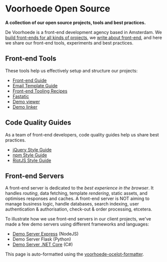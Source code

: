 # Voorhoede Open Source

**A collection of our open source projects, tools and best practices.**


De Voorhoede is a front-end development agency based in Amsterdam. We [build front-ends for all kinds of projects](https://www.voorhoede.nl/en/portfolio/), we [write about front-end](https://www.voorhoede.nl/en/blog/), and here we share our front-end tools, experiments and best practices.

## Front-end Tools

These tools help us effectively setup and structure our projects:

* [Front-end Guide](https://github.com/voorhoede/front-end-guide)
* [Email Template Guide](https://github.com/voorhoede/email-template-guide)
* [Front-end Tooling Recipes](https://voorhoede.github.io/front-end-tooling-recipes/)
* [Fastatic](https://github.com/voorhoede/fastatic)
* [Demo viewer](https://voorhoede.github.io/demo-viewer/)
* [Demo linker](https://github.com/voorhoede/demo-linker)

## Code Quality Guides

As a team of front-end developers, code quality guides help us share best practices.

* [jQuery Style Guide](https://github.com/voorhoede/jquery-style-guide)
* [npm Style Guide](https://github.com/voorhoede/npm-style-guide)
* [RiotJS Style Guide](https://github.com/voorhoede/riotjs-style-guide)


## Front-end Servers

A front-end server is dedicated to the *best experience in the browser*. It handles *routing*, data fetching, template *rendering*, static assets, and optimises responses and caches. A front-end server is NOT aiming to manage business logic, handle databases, search indexing, user authentication & authorisation, check-out & order processing, etcetera.

To illustrate how we use front-end servers in our client projects, we've made a few demo servers using different frameworks and languages:

* [Demo Server Express](https://github.com/jbmoelker/demo-server-express) (NodeJS)
* Demo Server Flask (Python)
* [Demo Server .NET Core](https://github.com/voorhoede/dotnetcore-front-end-guide) (C#)



This page is auto-formatted using the [voorhoede-ocelot-formatter](https://github.com/voorhoede/voorhoede-ocelot-formatter).
